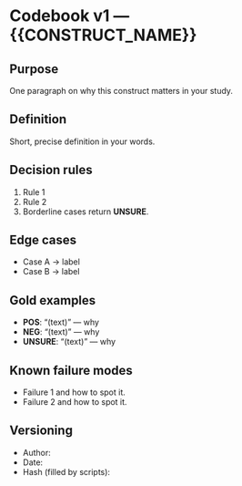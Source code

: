 # Codebook v1 — {{CONSTRUCT_NAME}}

## Purpose
One paragraph on why this construct matters in your study.

## Definition
Short, precise definition in your words.

## Decision rules
1. Rule 1
2. Rule 2
3. Borderline cases return **UNSURE**.

## Edge cases
- Case A → label
- Case B → label

## Gold examples
- **POS**: “(text)” — why
- **NEG**: “(text)” — why
- **UNSURE**: “(text)” — why

## Known failure modes
- Failure 1 and how to spot it.
- Failure 2 and how to spot it.

## Versioning
- Author:
- Date:
- Hash (filled by scripts): 
